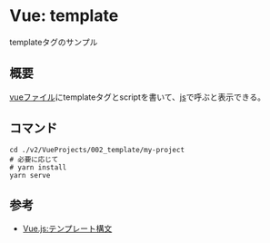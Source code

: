 # Vue: template

templateタグのサンプル

## 概要

[vueファイル](my-project/src/App.vue)にtemplateタグとscriptを書いて、[js](my-project/src/main.js)で呼ぶと表示できる。

## コマンド

```
cd ./v2/VueProjects/002_template/my-project
# 必要に応じて
# yarn install
yarn serve
```

## 参考

- [Vue.js:テンプレート構文](https://jp.vuejs.org/v2/guide/syntax.html)